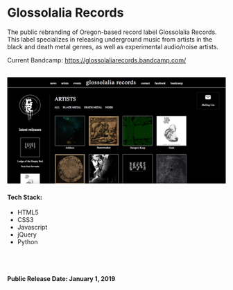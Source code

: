 <h1>Glossolalia Records</h1>
<p>The public rebranding of Oregon-based record label Glossolalia Records. This label specializes in releasing underground music from artists
in the black and death metal genres, as well as experimental audio/noise artists.</p>
<p>Current Bandcamp: <a href="https://glossolaliarecords.bandcamp.com/">https://glossolaliarecords.bandcamp.com/</a></p>
<br />
<img src="gr_11_23_2018.png" />
<h4>Tech Stack:</h4>
<ul>
  <li>HTML5</li>
  <li>CSS3</li>
  <li>Javascript</li>
  <li>jQuery</li>
  <li>Python</li>
</ul>
<br /> <br />


<h4>Public Release Date: <strong>January 1, 2019</strong></h4> 
